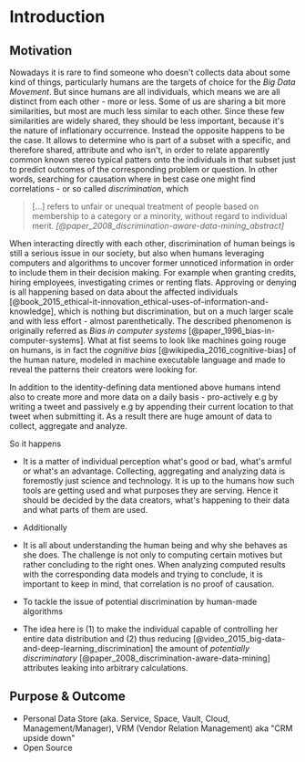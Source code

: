 Introduction
==========================================



## Motivation

Nowadays it is rare to find someone who doesn't collects data about some kind of things, 
particularly humans are the targets of choice for the *Big Data Movement*. But since 
humans are all individuals, which means we are all distinct from each other - more or less.
Some of us are sharing a bit more similarities, but most are much less similar to each other.
Since these few similarities are widely shared, they should be less important, because it's 
the nature of inflationary occurrence. Instead the opposite happens to be the case. It allows
to determine who is part of a subset with a specific, and therefore shared, attribute and who 
isn't, in order to relate apparently common known stereo typical patters onto the individuals 
in that subset just to predict outcomes of the corresponding problem or question. In other words, 
searching for causation where in best case one might find correlations - or so called 
*discrimination*, which

>   [...] refers to unfair or unequal treatment of people based on membership to a category or a
>   minority, without regard to individual merit. *[@paper_2008_discrimination-aware-data-mining_abstract]*

When interacting directly with each other, discrimination of human beings is still a serious issue 
in our society, but also when humans leveraging computers and algorithms to uncover former 
unnoticed information in order to include them in their decision making. For example when 
granting credits, hiring employees, investigating crimes or renting flats. Approving or denying 
is all happening based on data about the affected individuals
[@book_2015_ethical-it-innovation_ethical-uses-of-information-and-knowledge], which is nothing
but discrimination, but on a much larger scale and with less effort - almost parenthetically. 
The described phenomenon is originally referred as *Bias in computer systems*
[@paper_1996_bias-in-computer-systems]. What at fist seems to look like machines going rouge on 
humans, is in fact the *cognitive bias* [@wikipedia_2016_cognitive-bias] of the human nature, 
modeled in machine executable language and made to reveal the patterns their creators were looking 
for.

In addition to the identity-defining data mentioned above humans intend also to create more and 
more data on a daily basis - pro-actively e.g by writing a tweet and passively e.g by appending 
their current location to that tweet when submitting it.
As a result there are huge amount of data to collect, aggregate and analyze.

So it happens  







+   It is a matter of individual perception what's good or bad, what's armful or what's an
    advantage. Collecting, aggregating and analyzing data is foremostly just science and 
    technology. It is up to the humans how such tools are getting used and what purposes they 
    are serving. Hence it should be decided by the data creators, what's happening to their 
    data and what parts of them are used.

+   Additionally 



+   It is all about understanding the human being and why she behaves as she does. The 
    challenge is not only to computing certain motives but rather concluding to the right ones. 
    When analyzing computed results with the corresponding data models and trying to conclude, 
    it is important to keep in mind, that correlation is no proof of causation.

+   To tackle the issue of potential discrimination by human-made algorithms


+   The idea here is (1) to make the individual capable of controlling her entire data distribution
    and (2) thus reducing [@video_2015_big-data-and-deep-learning_discrimination] the amount 
    of *potentially discriminatory* [@paper_2008_discrimination-aware-data-mining] attributes 
    leaking into arbitrary calculations. 



## Purpose & Outcome

+   Personal Data Store (aka. Service, Space, Vault, Cloud, Management/Manager), VRM (Vendor 
    Relation Management) aka "CRM upside down"
+   Open Source
